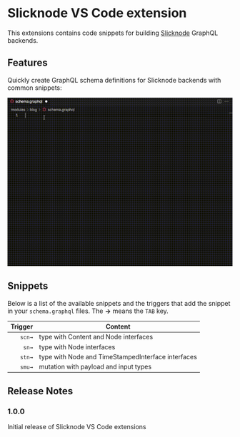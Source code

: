 # Slicknode VS Code extension

This extensions contains code snippets for building [Slicknode](https://slicknode.com) GraphQL backends.

## Features

Quickly create GraphQL schema definitions for Slicknode backends with common
snippets:

![Demo](./images/demo.gif)

## Snippets

Below is a list of the available snippets and the triggers that add the snippet in your `schema.graphql` files. The **→** means the `TAB` key.

| Trigger | Content                                            |
| ------: | -------------------------------------------------- |
|  `scn→` | type with Content and Node interfaces              |
|   `sn→` | type with Node interfaces                          |
|  `stn→` | type with Node and TimeStampedInterface interfaces |
|  `smu→` | mutation with payload and input types              |

## Release Notes

### 1.0.0

Initial release of Slicknode VS Code extensions
